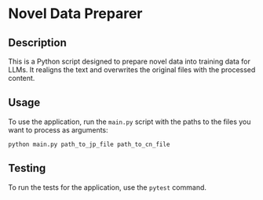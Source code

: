 # Novel Data Preparer

## Description

This is a Python script designed to prepare novel data into training data for LLMs. It realigns the text and overwrites the original files with the processed content.

## Usage

To use the application, run the `main.py` script with the paths to the files you want to process as arguments:

```
python main.py path_to_jp_file path_to_cn_file
```

## Testing

To run the tests for the application, use the `pytest` command.